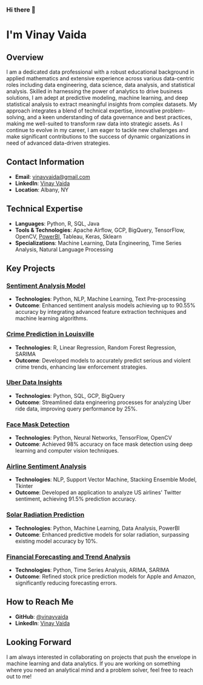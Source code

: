 ### Hi there 👋

# I'm Vinay Vaida

## Overview

I am a dedicated data professional with a robust educational background in applied mathematics and extensive experience across various data-centric roles including data engineering, data science, data analysis, and statistical analysis. Skilled in harnessing the power of analytics to drive business solutions, I am adept at predictive modeling, machine learning, and deep statistical analysis to extract meaningful insights from complex datasets. My approach integrates a blend of technical expertise, innovative problem-solving, and a keen understanding of data governance and best practices, making me well-suited to transform raw data into strategic assets. As I continue to evolve in my career, I am eager to tackle new challenges and make significant contributions to the success of dynamic organizations in need of advanced data-driven strategies.

## Contact Information

- **Email**: vinayvaida@gmail.com
- **LinkedIn**: [Vinay Vaida](https://www.linkedin.com/in/vinayvaida/)
- **Location**: Albany, NY

## Technical Expertise

- **Languages**: Python, R, SQL, Java
- **Tools & Technologies**: Apache Airflow, GCP, BigQuery, TensorFlow, OpenCV, [PowerBI](https://github.com/vinayvaida27/PowerBI), Tableau, Keras, Sklearn
- **Specializations**: Machine Learning, Data Engineering, Time Series Analysis, Natural Language Processing

## Key Projects

### [Sentiment Analysis Model](https://github.com/vinayvaida27/Sentimental-Analysis)
- **Technologies**: Python, NLP, Machine Learning, Text Pre-processing
- **Outcome**: Enhanced sentiment analysis models achieving up to 90.55% accuracy by integrating advanced feature extraction techniques and machine learning algorithms.

### [Crime Prediction in Louisville](https://github.com/vinayvaida27/Crime-Analysis-in-Louisville-KY)
- **Technologies**: R, Linear Regression, Random Forest Regression, SARIMA
- **Outcome**: Developed models to accurately predict serious and violent crime trends, enhancing law enforcement strategies.

### [Uber Data Insights](https://github.com/vinayvaida27/UberData-Insights-Analyzing-Uber-Data-with-Mage-Pipeline-and-BigQuery)
- **Technologies**: Python, SQL, GCP, BigQuery
- **Outcome**: Streamlined data engineering processes for analyzing Uber ride data, improving query performance by 25%.

### [Face Mask Detection](https://github.com/vinayvaida27/Real-Time-Face-Mask-Detection-using-Deep-Learning-and-OpenCV)
- **Technologies**: Python, Neural Networks, TensorFlow, OpenCV
- **Outcome**: Achieved 98% accuracy on face mask detection using deep learning and computer vision techniques.

### [Airline Sentiment Analysis](https://github.com/vinayvaida27/SENTIMENT-ANALYSIS-OF-AIRLINE-TWEETS)
- **Technologies**: NLP, Support Vector Machine, Stacking Ensemble Model, Tkinter
- **Outcome**: Developed an application to analyze US airlines' Twitter sentiment, achieving 91.5% prediction accuracy.

### [Solar Radiation Prediction](https://github.com/vinayvaida27/Solar-Radiation-Prediction)
- **Technologies**: Python, Machine Learning, Data Analysis, PowerBI
- **Outcome**: Enhanced predictive models for solar radiation, surpassing existing model accuracy by 10%.

### [Financial Forecasting and Trend Analysis](https://github.com/vinayvaida27/Financial-Forecasting-and-Trend-Analysis/blob/main/Financial%20Forecasting%20and%20Trend%20Analysis.ipynb)
- **Technologies**: Python, Time Series Analysis, ARIMA, SARIMA
- **Outcome**: Refined stock price prediction models for Apple and Amazon, significantly reducing forecasting errors.


## How to Reach Me

- **GitHub**: [@vinayvaida](https://github.com/vinayvaida27)
- **LinkedIn**: [Vinay Vaida](https://www.linkedin.com/in/vinayvaida/)

## Looking Forward

I am always interested in collaborating on projects that push the envelope in machine learning and data analytics. If you are working on something where you need an analytical mind and a problem solver, feel free to reach out to me!

